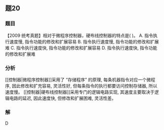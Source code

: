 ## 题20
### 题目
【2009 统考真题】相对于微程序控制器，硬布线控制器的特点是( )。
A. 指令执行速度慢, 指令功能的修改和扩展容易
B. 指令执行速度慢, 指令功能的修改和扩展难
C. 指令执行速度快, 指令功能的修改和扩展容易
D. 指令执行速度快, 指令功能的修改和扩展难
### 分析
[[控制器|微程序控制器]]采用了 “存储程序” 的原理, 每条机器指令对应一个微程序, 因此修改和扩充容易, 灵活性好, 但每条指令的执行都要访问控制存储器, 所以速度慢。
[[控制器|硬布线控制器]]采用专门的逻辑电路实现, 其速度主要取决于逻辑电路的延迟, 因此速度快, 但修改和扩展困难, 灵活性差。
### 解
D
